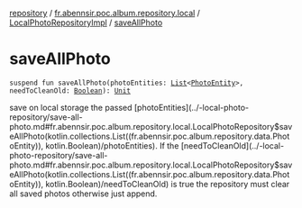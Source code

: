 [repository](../../index.md) / [fr.abennsir.poc.album.repository.local](../index.md) / [LocalPhotoRepositoryImpl](index.md) / [saveAllPhoto](./save-all-photo.md)

# saveAllPhoto

`suspend fun saveAllPhoto(photoEntities: `[`List`](https://kotlinlang.org/api/latest/jvm/stdlib/kotlin.collections/-list/index.html)`<`[`PhotoEntity`](../../fr.abennsir.poc.album.repository.data/-photo-entity/index.md)`>, needToCleanOld: `[`Boolean`](https://kotlinlang.org/api/latest/jvm/stdlib/kotlin/-boolean/index.html)`): `[`Unit`](https://kotlinlang.org/api/latest/jvm/stdlib/kotlin/-unit/index.html)

save on local storage the passed [photoEntities](../-local-photo-repository/save-all-photo.md#fr.abennsir.poc.album.repository.local.LocalPhotoRepository$saveAllPhoto(kotlin.collections.List((fr.abennsir.poc.album.repository.data.PhotoEntity)), kotlin.Boolean)/photoEntities).
If the [needToCleanOld](../-local-photo-repository/save-all-photo.md#fr.abennsir.poc.album.repository.local.LocalPhotoRepository$saveAllPhoto(kotlin.collections.List((fr.abennsir.poc.album.repository.data.PhotoEntity)), kotlin.Boolean)/needToCleanOld) is true the repository must clear all saved photos otherwise just append.

